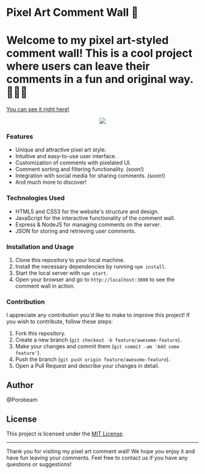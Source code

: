 # Pixel Art Comment Wall 🎨

# Welcome to my pixel art-styled comment wall! This is a cool project where users can leave their comments in a fun and original way. <br>🌴✨🚀

<a href="https://porobeam.vercel.app/">You can see it right here!</a>

<div align="center">
  <img src="https://i.imgur.com/ywXCfiw.gif"/>
</div>

### Features

- Unique and attractive pixel art style.
- Intuitive and easy-to-use user interface.
- Customization of comments with pixelated UI.
- Comment sorting and filtering functionality. (soon!)
- Integration with social media for sharing comments. (soon!)
- And much more to discover! 

### Technologies Used

- HTML5 and CSS3 for the website's structure and design.
- JavaScript for the interactive functionality of the comment wall.
- Express & NodeJS for managing comments on the server.
- JSON for storing and retrieving user comments.

### Installation and Usage

1. Clone this repository to your local machine.
2. Install the necessary dependencies by running `npm install`.
3. Start the local server with `npm start`.
4. Open your browser and go to `http://localhost:3000` to see the comment wall in action.

### Contribution

I appreciate any contribution you'd like to make to improve this project! If you wish to contribute, follow these steps:

1. Fork this repository.
2. Create a new branch (`git checkout -b feature/awesome-feature`).
3. Make your changes and commit them (`git commit -am 'Add some feature'`).
4. Push the branch (`git push origin feature/awesome-feature`).
5. Open a Pull Request and describe your changes in detail.

## Author

@Porobeam

## License

This project is licensed under the [MIT License](https://opensource.org/licenses/MIT).

---

Thank you for visiting my pixel art comment wall! We hope you enjoy it and have fun leaving your comments. Feel free to contact us if you have any questions or suggestions!
